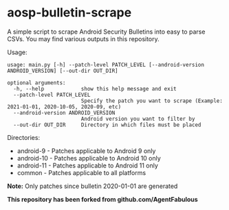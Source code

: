 # aosp-bulletin-scrape

A simple script to scrape Android Security Bulletins into easy to parse CSVs.
You may find various outputs in this repository.

Usage:
```
usage: main.py [-h] --patch-level PATCH_LEVEL [--android-version ANDROID_VERSION] [--out-dir OUT_DIR]

optional arguments:
  -h, --help            show this help message and exit
  --patch-level PATCH_LEVEL
                        Specify the patch you want to scrape (Example: 2021-01-01, 2020-10-05, 2020-09, etc)
  --android-version ANDROID_VERSION
                        Android version you want to filter by
  --out-dir OUT_DIR     Directory in which files must be placed
```

Directories:
- android-9 - Patches applicable to Android 9 only
- android-10 - Patches applicable to Android 10 only
- android-11 - Patches applicable to Android 11 only
- common - Patches applicable to all platforms

**Note:** Only patches since bulletin 2020-01-01 are generated

**This repository has been forked from github.com/AgentFabulous**
